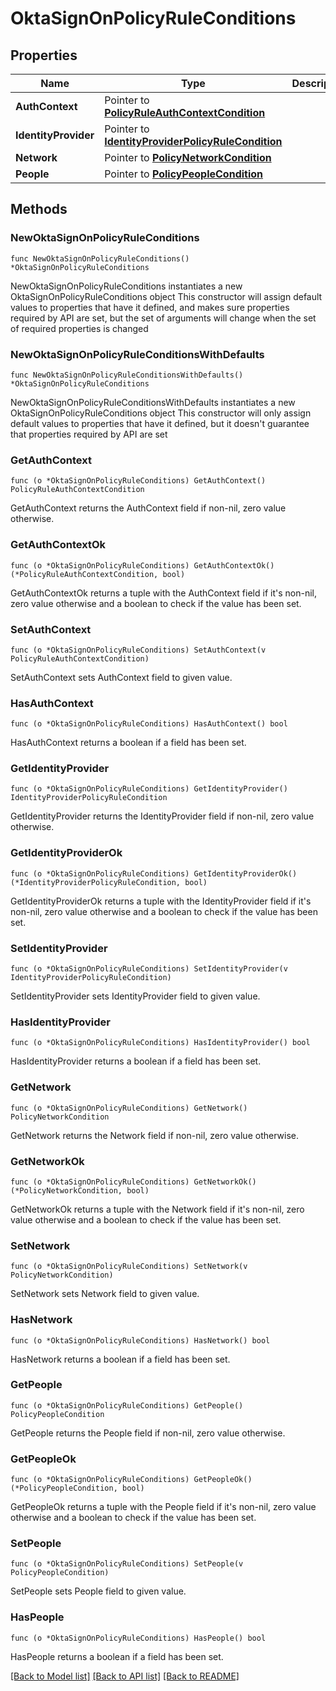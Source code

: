 # OktaSignOnPolicyRuleConditions

## Properties

Name | Type | Description | Notes
------------ | ------------- | ------------- | -------------
**AuthContext** | Pointer to [**PolicyRuleAuthContextCondition**](PolicyRuleAuthContextCondition.md) |  | [optional] 
**IdentityProvider** | Pointer to [**IdentityProviderPolicyRuleCondition**](IdentityProviderPolicyRuleCondition.md) |  | [optional] 
**Network** | Pointer to [**PolicyNetworkCondition**](PolicyNetworkCondition.md) |  | [optional] 
**People** | Pointer to [**PolicyPeopleCondition**](PolicyPeopleCondition.md) |  | [optional] 

## Methods

### NewOktaSignOnPolicyRuleConditions

`func NewOktaSignOnPolicyRuleConditions() *OktaSignOnPolicyRuleConditions`

NewOktaSignOnPolicyRuleConditions instantiates a new OktaSignOnPolicyRuleConditions object
This constructor will assign default values to properties that have it defined,
and makes sure properties required by API are set, but the set of arguments
will change when the set of required properties is changed

### NewOktaSignOnPolicyRuleConditionsWithDefaults

`func NewOktaSignOnPolicyRuleConditionsWithDefaults() *OktaSignOnPolicyRuleConditions`

NewOktaSignOnPolicyRuleConditionsWithDefaults instantiates a new OktaSignOnPolicyRuleConditions object
This constructor will only assign default values to properties that have it defined,
but it doesn't guarantee that properties required by API are set

### GetAuthContext

`func (o *OktaSignOnPolicyRuleConditions) GetAuthContext() PolicyRuleAuthContextCondition`

GetAuthContext returns the AuthContext field if non-nil, zero value otherwise.

### GetAuthContextOk

`func (o *OktaSignOnPolicyRuleConditions) GetAuthContextOk() (*PolicyRuleAuthContextCondition, bool)`

GetAuthContextOk returns a tuple with the AuthContext field if it's non-nil, zero value otherwise
and a boolean to check if the value has been set.

### SetAuthContext

`func (o *OktaSignOnPolicyRuleConditions) SetAuthContext(v PolicyRuleAuthContextCondition)`

SetAuthContext sets AuthContext field to given value.

### HasAuthContext

`func (o *OktaSignOnPolicyRuleConditions) HasAuthContext() bool`

HasAuthContext returns a boolean if a field has been set.

### GetIdentityProvider

`func (o *OktaSignOnPolicyRuleConditions) GetIdentityProvider() IdentityProviderPolicyRuleCondition`

GetIdentityProvider returns the IdentityProvider field if non-nil, zero value otherwise.

### GetIdentityProviderOk

`func (o *OktaSignOnPolicyRuleConditions) GetIdentityProviderOk() (*IdentityProviderPolicyRuleCondition, bool)`

GetIdentityProviderOk returns a tuple with the IdentityProvider field if it's non-nil, zero value otherwise
and a boolean to check if the value has been set.

### SetIdentityProvider

`func (o *OktaSignOnPolicyRuleConditions) SetIdentityProvider(v IdentityProviderPolicyRuleCondition)`

SetIdentityProvider sets IdentityProvider field to given value.

### HasIdentityProvider

`func (o *OktaSignOnPolicyRuleConditions) HasIdentityProvider() bool`

HasIdentityProvider returns a boolean if a field has been set.

### GetNetwork

`func (o *OktaSignOnPolicyRuleConditions) GetNetwork() PolicyNetworkCondition`

GetNetwork returns the Network field if non-nil, zero value otherwise.

### GetNetworkOk

`func (o *OktaSignOnPolicyRuleConditions) GetNetworkOk() (*PolicyNetworkCondition, bool)`

GetNetworkOk returns a tuple with the Network field if it's non-nil, zero value otherwise
and a boolean to check if the value has been set.

### SetNetwork

`func (o *OktaSignOnPolicyRuleConditions) SetNetwork(v PolicyNetworkCondition)`

SetNetwork sets Network field to given value.

### HasNetwork

`func (o *OktaSignOnPolicyRuleConditions) HasNetwork() bool`

HasNetwork returns a boolean if a field has been set.

### GetPeople

`func (o *OktaSignOnPolicyRuleConditions) GetPeople() PolicyPeopleCondition`

GetPeople returns the People field if non-nil, zero value otherwise.

### GetPeopleOk

`func (o *OktaSignOnPolicyRuleConditions) GetPeopleOk() (*PolicyPeopleCondition, bool)`

GetPeopleOk returns a tuple with the People field if it's non-nil, zero value otherwise
and a boolean to check if the value has been set.

### SetPeople

`func (o *OktaSignOnPolicyRuleConditions) SetPeople(v PolicyPeopleCondition)`

SetPeople sets People field to given value.

### HasPeople

`func (o *OktaSignOnPolicyRuleConditions) HasPeople() bool`

HasPeople returns a boolean if a field has been set.


[[Back to Model list]](../README.md#documentation-for-models) [[Back to API list]](../README.md#documentation-for-api-endpoints) [[Back to README]](../README.md)


